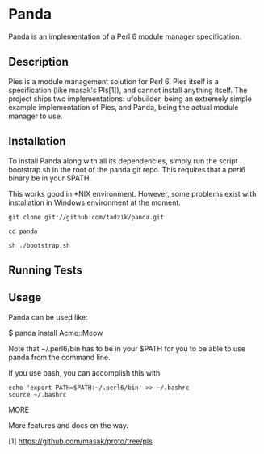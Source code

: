 # Panda

Panda is an implementation of a Perl 6 module manager specification.

## Description

Pies is a module management solution for Perl 6.
Pies itself is a specification (like masak's Pls[1]), and cannot
install anything itself. The project ships two implementations:
ufobuilder, being an extremely simple example implementation of Pies,
and Panda, being the actual module manager to use.

## Installation

To install Panda along with all its dependencies, simply run the script
bootstrap.sh in the root of the panda git repo. This requires that a
*perl6* binary be in your $PATH.

This works good in *NIX environment.
However, some problems exist with installation in Windows environment
at the moment.

    git clone git://github.com/tadzik/panda.git

    cd panda

    sh ./bootstrap.sh

## Running Tests

## Usage

Panda can be used like:

$ panda install Acme::Meow

Note that ~/.perl6/bin has to be in your $PATH for you to be able to use
panda from the command line.

If you use bash, you can accomplish this with

    echo 'export PATH=$PATH:~/.perl6/bin' >> ~/.bashrc
    source ~/.bashrc

MORE

More features and docs on the way.

[1] https://github.com/masak/proto/tree/pls
